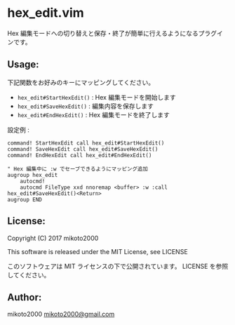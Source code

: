 hex_edit.vim
============

Hex 編集モードへの切り替えと保存・終了が簡単に行えるようになるプラグインです。


Usage:
------

下記関数をお好みのキーにマッピングしてください。

- ``hex_edit#StartHexEdit()`` : Hex 編集モードを開始します
- ``hex_edit#SaveHexEdit()`` : 編集内容を保存します
- ``hex_edit#EndHexEdit()`` : Hex 編集モードを終了します


設定例 :

```vim
command! StartHexEdit call hex_edit#StartHexEdit()
command! SaveHexEdit call hex_edit#SaveHexEdit()
command! EndHexEdit call hex_edit#EndHexEdit()

" Hex 編集中に :w でセーブできるようにマッピング追加
augroup hex_edit
    autocmd!
    autocmd FileType xxd nnoremap <buffer> :w :call hex_edit#SaveHexEdit()<Return>
augroup END
```


License:
--------

Copyright (C) 2017 mikoto2000

This software is released under the MIT License, see LICENSE

このソフトウェアは MIT ライセンスの下で公開されています。 LICENSE を参照してください。


Author:
-------

mikoto2000 <mikoto2000@gmail.com>
